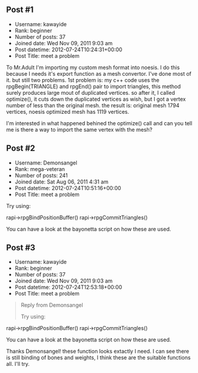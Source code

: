 ## Post #1
- Username: kawayide
- Rank: beginner
- Number of posts: 37
- Joined date: Wed Nov 09, 2011 9:03 am
- Post datetime: 2012-07-24T10:24:31+00:00
- Post Title: meet a problem

To Mr.Adult
I'm importing my custom mesh format into noesis. I do this because I needs it's export function as a mesh convertor.
I've done most of it. but still two problems.
1st problem is:
my c++ code uses the rpgBegin(TRIANGLE) and rpgEnd() pair to import triangles, this method surely produces large mout of duplicated vertices.
so after it, I called optimize(), it cuts down the duplicated vertices as wish, but I got a vertex number of less than the original mesh.
the result is: original mesh 1794 vertices, noesis optimized mesh has 1119 vertices.

I'm interested in what happened behined the optimize() call and can you tell me is there a way to import the same vertex with the mesh?
## Post #2
- Username: Demonsangel
- Rank: mega-veteran
- Number of posts: 241
- Joined date: Sat Aug 06, 2011 4:31 am
- Post datetime: 2012-07-24T10:51:16+00:00
- Post Title: meet a problem

Try using:

rapi->rpgBindPositionBuffer()
rapi->rpgCommitTriangles()

You can have a look at the bayonetta script on how these are used.
## Post #3
- Username: kawayide
- Rank: beginner
- Number of posts: 37
- Joined date: Wed Nov 09, 2011 9:03 am
- Post datetime: 2012-07-24T12:53:18+00:00
- Post Title: meet a problem

> Reply from Demonsangel
>
> Try using:

rapi->rpgBindPositionBuffer()
rapi->rpgCommitTriangles()

You can have a look at the bayonetta script on how these are used.

Thanks Demonsangel! these function looks extactly I need. I can see there is still binding of bones and weights, I think these are the suitable functions all. I'll try.
